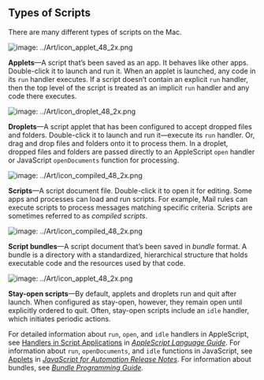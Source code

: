 <a id="//apple_ref/doc/uid/TP40016239-CH72"></a><a id="//apple_ref/doc/uid/TP40016239-CH72-SW1"></a>

## Types of Scripts

There are many different types of scripts on the Mac.

![image: ../Art/icon_applet_48_2x.png](https://developer.apple.com/library/archive/mac-automation-scripting-guide/Art/icon_applet_48_2x.png)

**Applets**—A script that’s been saved as an app. It behaves like other apps. Double-click it to launch and run it. When an applet is launched, any code in its `run` handler executes. If a script doesn’t contain an explicit `run` handler, then the top level of the script is treated as an implicit `run` handler and any code there executes.

![image: ../Art/icon_droplet_48_2x.png](https://developer.apple.com/library/archive/mac-automation-scripting-guide/Art/icon_droplet_48_2x.png)

**Droplets**—A script applet that has been configured to accept dropped files and folders. Double-click it to launch and run it—execute its `run` handler. Or, drag and drop files and folders onto it to process them. In a droplet, dropped files and folders are passed directly to an AppleScript `open` handler or JavaScript `openDocuments` function for processing.

![image: ../Art/icon_compiled_48_2x.png](https://developer.apple.com/library/archive/mac-automation-scripting-guide/Art/icon_compiled_48_2x.png)

**Scripts**—A script document file. Double-click it to open it for editing. Some apps and processes can load and run scripts. For example, Mail rules can execute scripts to process messages matching specific criteria. Scripts are sometimes referred to as *compiled scripts*.

![image: ../Art/icon_compiled_48_2x.png](https://developer.apple.com/library/archive/mac-automation-scripting-guide/Art/icon_compiled_48_2x.png)

**Script bundles**—A script document that’s been saved in *bundle* format. A bundle is a directory with a standardized, hierarchical structure that holds executable code and the resources used by that code.

![image: ../Art/icon_applet_48_2x.png](https://developer.apple.com/library/archive/mac-automation-scripting-guide/Art/icon_applet_48_2x.png)

**Stay-open scripts**—By default, applets and droplets run and quit after launch. When configured as stay-open, however, they remain open until explicitly ordered to quit. Often, stay-open scripts include an `idle` handler, which initiates periodic actions.

For detailed information about `run`, `open`, and `idle` handlers in AppleScript, see [Handlers in Script Applications](https://developer.apple.com/library/archive/../../AppleScript/Conceptual/AppleScriptLangGuide/conceptual/ASLR_about_handlers.html#//apple_ref/doc/uid/TP40000983-CH206-SW14) in *[AppleScript Language Guide](https://developer.apple.com/library/archive/../../AppleScript/Conceptual/AppleScriptLangGuide/introduction/ASLR_intro.html#//apple_ref/doc/uid/TP40000983)*. For information about `run`, `openDocuments`, and `idle` functions in JavaScript, see [Applets](https://developer.apple.com/library/archive/../../../releasenotes/InterapplicationCommunication/RN-JavaScriptForAutomation/Articles/OSX10-10.html#//apple_ref/doc/uid/TP40014508-CH109-SW15) in *[JavaScript for Automation Release Notes](https://developer.apple.com/library/archive/../../../releasenotes/InterapplicationCommunication/RN-JavaScriptForAutomation/Articles/Introduction.html#//apple_ref/doc/uid/TP40014508)*. For information about bundles, see *[Bundle Programming Guide](https://developer.apple.com/library/archive/../../CoreFoundation/Conceptual/CFBundles/Introduction/Introduction.html#//apple_ref/doc/uid/10000123i)*.
